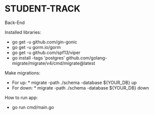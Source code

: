 # STUDENT-TRACK
Back-End

Installed libraries:
* go get -u github.com/gin-gonic
* go get -u gorm.io/gorm
* go get -u github.com/spf13/viper
* go install -tags 'postgres' github.com/golang-migrate/migrate/v4/cmd/migrate@latest

Make migrations: 
* For up: * migrate -path ./schema -database ${YOUR_DB} up
* For down: * migrate -path ./schema -database ${YOUR_DB} down

How to run app:
* go run cmd/main.go

